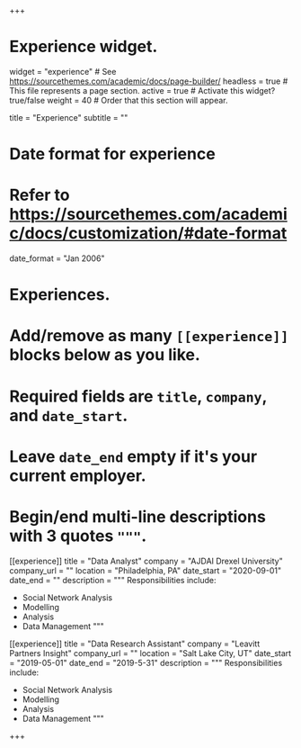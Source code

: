 +++
# Experience widget.
widget = "experience"  # See https://sourcethemes.com/academic/docs/page-builder/
headless = true  # This file represents a page section.
active = true  # Activate this widget? true/false
weight = 40  # Order that this section will appear.

title = "Experience"
subtitle = ""

# Date format for experience
#   Refer to https://sourcethemes.com/academic/docs/customization/#date-format
date_format = "Jan 2006"

# Experiences.
#   Add/remove as many `[[experience]]` blocks below as you like.
#   Required fields are `title`, `company`, and `date_start`.
#   Leave `date_end` empty if it's your current employer.
#   Begin/end multi-line descriptions with 3 quotes `"""`.
[[experience]]
  title = "Data Analyst"
  company = "AJDAI Drexel University"
  company_url = ""
  location = "Philadelphia, PA"
  date_start = "2020-09-01"
  date_end = ""
  description = """
  Responsibilities include:
  
  * Social Network Analysis
  * Modelling
  * Analysis
  * Data Management
  """

[[experience]]
  title = "Data Research Assistant"
  company = "Leavitt Partners Insight"
  company_url = ""
  location = "Salt Lake City, UT"
  date_start = "2019-05-01"
  date_end = "2019-5-31"
    description = """
  Responsibilities include:
  
  * Social Network Analysis
  * Modelling
  * Analysis
  * Data Management
  """

+++

